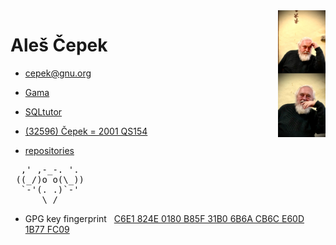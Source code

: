 
<img src="ac-telc.jpeg" style="float: right;" width="15%" />

# Aleš Čepek

- cepek@gnu.org
- <a href="https://www.gnu.org/software/gama/">Gama</a>
- <a href="http://sqltutor.fsv.cvut.cz">SQLtutor</a>


- <a href="https://www.minorplanetcenter.net/db_search/show_object?object_id=32596">(32596) Čepek = 2001 QS154</a>


- <a href="https://github.com/cepek?tab=repositories">repositories</a>

<pre>
  ,' ,-_-. '.
 ((_/)o o(\_))
  `-'(. .)`-'
      \_/
</pre>

- GPG key fingerprint &nbsp; <a href="http://keys.gnupg.net/pks/lookup?op=vindex&fingerprint=on&search=0xCB6CE60D1B77FC09">C6E1 824E 0180 B85F 31B0  6B6A CB6C E60D 1B77 FC09</a>
